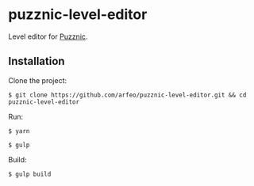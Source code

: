 # puzznic-level-editor

Level editor for [Puzznic](https://github.com/arfeo/Puzznic).

## Installation

Clone the project:

```
$ git clone https://github.com/arfeo/puzznic-level-editor.git && cd puzznic-level-editor
```

Run:

```
$ yarn
```

```
$ gulp
```

Build:

```
$ gulp build
```
